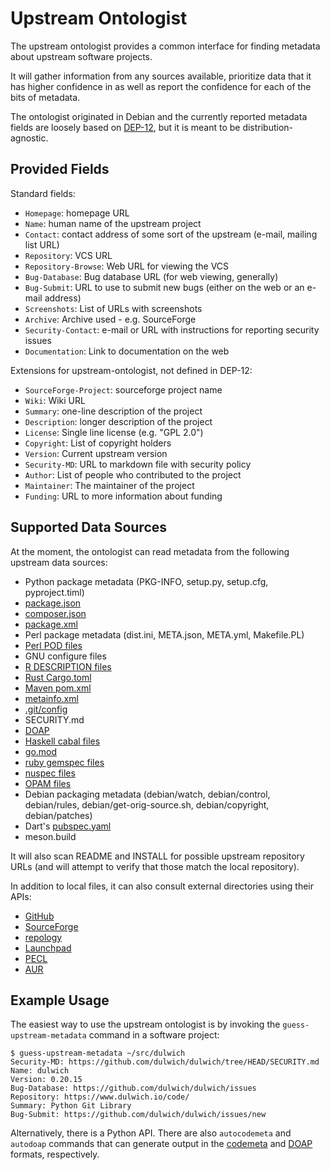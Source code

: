 Upstream Ontologist
===================

The upstream ontologist provides a common interface for finding metadata about
upstream software projects.

It will gather information from any sources available, prioritize data that it
has higher confidence in as well as report the confidence for each of the
bits of metadata.

The ontologist originated in Debian and the currently reported metadata fields
are loosely based on [DEP-12](https://dep-team.pages.debian.net/deps/dep12),
but it is meant to be distribution-agnostic.

Provided Fields
---------------

Standard fields:

 * ``Homepage``: homepage URL
 * ``Name``: human name of the upstream project
 * ``Contact``: contact address of some sort of the upstream (e-mail, mailing list URL)
 * ``Repository``: VCS URL
 * ``Repository-Browse``: Web URL for viewing the VCS
 * ``Bug-Database``: Bug database URL (for web viewing, generally)
 * ``Bug-Submit``: URL to use to submit new bugs (either on the web or an e-mail address)
 * ``Screenshots``: List of URLs with screenshots
 * ``Archive``: Archive used - e.g. SourceForge
 * ``Security-Contact``: e-mail or URL with instructions for reporting security issues
 * ``Documentation``: Link to documentation on the web

Extensions for upstream-ontologist, not defined in DEP-12:

 * ``SourceForge-Project``: sourceforge project name
 * ``Wiki``: Wiki URL
 * ``Summary``: one-line description of the project
 * ``Description``: longer description of the project
 * ``License``: Single line license (e.g. "GPL 2.0")
 * ``Copyright``: List of copyright holders
 * ``Version``: Current upstream version
 * ``Security-MD``: URL to markdown file with security policy
 * ``Author``: List of people who contributed to the project
 * ``Maintainer``: The maintainer of the project
 * ``Funding``: URL to more information about funding

Supported Data Sources
----------------------

At the moment, the ontologist can read metadata from the following upstream
data sources:

 * Python package metadata (PKG-INFO, setup.py, setup.cfg, pyproject.timl)
 * [package.json](https://docs.npmjs.com/cli/v7/configuring-npm/package-json)
 * [composer.json](https://getcomposer.org/doc/04-schema.md)
 * [package.xml](https://pear.php.net/manual/en/guide.developers.package2.dependencies.php)
 * Perl package metadata (dist.ini, META.json, META.yml, Makefile.PL)
 * [Perl POD files](https://perldoc.perl.org/perlpod)
 * GNU configure files
 * [R DESCRIPTION files](https://r-pkgs.org/description.html)
 * [Rust Cargo.toml](https://doc.rust-lang.org/cargo/reference/manifest.html)
 * [Maven pom.xml](https://maven.apache.org/pom.html)
 * [metainfo.xml](https://www.freedesktop.org/software/appstream/docs/chap-Metadata.html)
 * [.git/config](https://git-scm.com/docs/git-config)
 * SECURITY.md
 * [DOAP](https://github.com/ewilderj/doap)
 * [Haskell cabal files](https://cabal.readthedocs.io/en/3.4/cabal-package.html)
 * [go.mod](https://golang.org/doc/modules/gomod-ref)
 * [ruby gemspec files](https://guides.rubygems.org/specification-reference/)
 * [nuspec files](https://docs.microsoft.com/en-us/nuget/reference/nuspec)
 * [OPAM files](https://opam.ocaml.org/doc/Manual.html#Package-definitions)
 * Debian packaging metadata
   (debian/watch, debian/control, debian/rules, debian/get-orig-source.sh,
    debian/copyright, debian/patches)
 * Dart's [pubspec.yaml](https://dart.dev/tools/pub/pubspec)
 * meson.build

It will also scan README and INSTALL for possible upstream repository URLs
(and will attempt to verify that those match the local repository).

In addition to local files, it can also consult external directories
using their APIs:

 * [GitHub](https://github.com/)
 * [SourceForge](https://sourceforge.net/)
 * [repology](https://www.repology.org/)
 * [Launchpad](https://launchpad.net/)
 * [PECL](https://pecl.php.net/)
 * [AUR](https://aur.archlinux.org/)

Example Usage
-------------

The easiest way to use the upstream ontologist is by invoking the
``guess-upstream-metadata`` command in a software project:

```console
$ guess-upstream-metadata ~/src/dulwich
Security-MD: https://github.com/dulwich/dulwich/tree/HEAD/SECURITY.md
Name: dulwich
Version: 0.20.15
Bug-Database: https://github.com/dulwich/dulwich/issues
Repository: https://www.dulwich.io/code/
Summary: Python Git Library
Bug-Submit: https://github.com/dulwich/dulwich/issues/new
```

Alternatively, there is a Python API. There are also ``autocodemeta`` and
``autodoap`` commands that can generate output in the
[codemeta](https://codemeta.github.io/) and
[DOAP](https://github.com/ewilderj/doap) formats, respectively.
